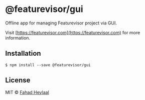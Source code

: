 # @featurevisor/gui

Offline app for managing Featurevisor project via GUI.

Visit [https://featurevisor.com](https://featurevisor.com) for more information.

## Installation

```
$ npm install --save @featurevisor/gui
```

## License

MIT © [Fahad Heylaal](https://fahad19.com)
